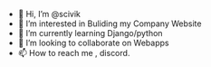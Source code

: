 - 👋 Hi, I’m @scivik
- 👀 I’m interested in Buliding my Company Website
- 🌱 I’m currently learning Django/python
- 💞️ I’m looking to collaborate on Webapps
- 📫 How to reach me , discord.

<!---
scivik/scivik is a ✨ special ✨ repository because its `README.md` (this file) appears on your GitHub profile.
You can click the Preview link to take a look at your changes.
--->
